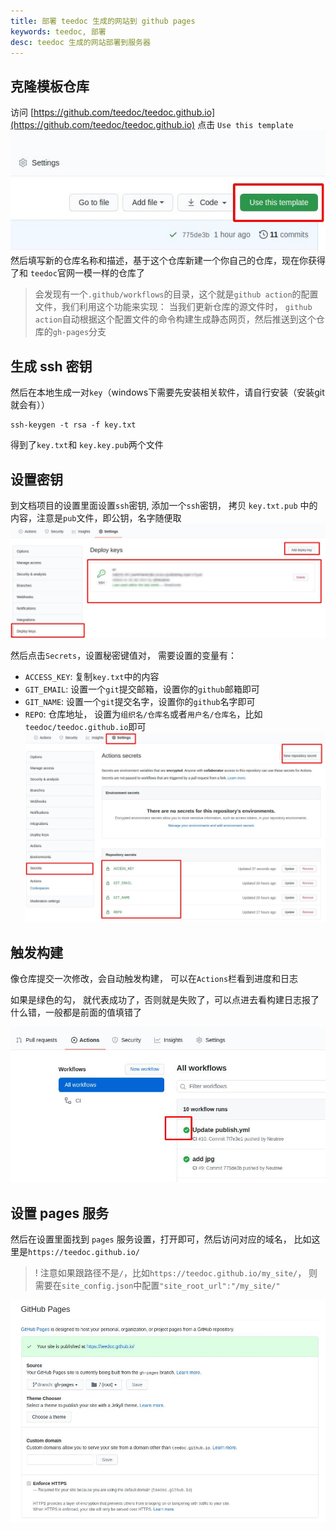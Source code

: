 ```yaml
---
title: 部署 teedoc 生成的网站到 github pages
keywords: teedoc, 部署
desc: teedoc 生成的网站部署到服务器
---
```




## 克隆模板仓库

访问 [https://github.com/teedoc/teedoc.github.io](https://github.com/teedoc/teedoc.github.io)
点击 `Use this template`
![github use template](../../assets/images/github_use_template.jpg)
然后填写新的仓库名称和描述，基于这个仓库新建一个你自己的仓库，现在你获得了和 `teedoc`官网一模一样的仓库了
> 会发现有一个`.github/workflows`的目录，这个就是`github action`的配置文件，我们利用这个功能来实现：
> 当我们更新仓库的源文件时， `github action`自动根据这个配置文件的命令构建生成静态网页，然后推送到这个仓库的`gh-pages`分支

## 生成 ssh 密钥

然后在本地生成一对`key`（windows下需要先安装相关软件，请自行安装（安装git就会有））
```
ssh-keygen -t rsa -f key.txt 
```
得到了`key.txt`和 `key.key.pub`两个文件

## 设置密钥

到文档项目的设置里面设置`ssh`密钥, 添加一个`ssh`密钥， 拷贝 `key.txt.pub` 中的内容，注意是`pub`文件，即公钥，名字随便取
![](../../assets/images/github_deploy_key.jpg)

然后点击`Secrets`，设置秘密键值对， 需要设置的变量有：
* `ACCESS_KEY`: 复制`key.txt`中的内容
* `GIT_EMAIL`: 设置一个`git`提交邮箱，设置你的`github`邮箱即可
* `GIT_NAME`: 设置一个`git`提交名字，设置你的`github`名字即可
* `REPO`: 仓库地址， 设置为`组织名/仓库名`或者`用户名/仓库名`，比如`teedoc/teedoc.github.io`即可
![](../../assets/images/github_secrets.jpg)


## 触发构建

像仓库提交一次修改，会自动触发构建， 可以在`Actions`栏看到进度和日志

如果是绿色的勾， 就代表成功了，否则就是失败了，可以点进去看构建日志报了什么错，一般都是前面的值填错了

![](../../assets/images/github_action.jpg)

## 设置 pages 服务

然后在设置里面找到 `pages` 服务设置，打开即可，然后访问对应的域名，
比如这里是`https://teedoc.github.io/`

>! 注意如果跟路径不是`/`，比如`https://teedoc.github.io/my_site/`， 则需要在`site_config.json`中配置`"site_root_url":"/my_site/"`

![](../../assets/images/github_pages.jpg)


